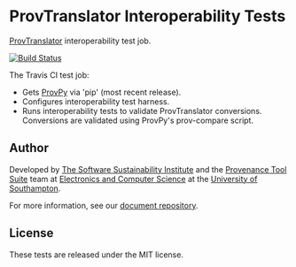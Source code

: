 # ProvTranslator Interoperability Tests

[ProvTranslator](https://provenance.ecs.soton.ac.uk/validator/view/translator.html) interoperability test job.

[![Build Status](https://travis-ci.org/prov-suite/provtranslator-interop-job.svg)](https://travis-ci.org/prov-suite/provtranslator-interop-job)

The Travis CI test job:

* Gets [ProvPy](https://github.com/trungdong/prov) via 'pip' (most recent release).
* Configures interoperability test harness.
* Runs interoperability tests to validate ProvTranslator conversions. Conversions are validated using ProvPy's prov-compare script.

## Author

Developed by [The Software Sustainability Institute](http://www.software.ac.uk>) and the [Provenance Tool Suite](http://provenance.ecs.soton.ac.uk/) team at [Electronics and Computer Science](http://www.ecs.soton.ac.uk) at the [University of Southampton](http://www.soton.ac.uk).

For more information, see our [document repository](https://github.com/prov-suite/ssi-consultancy/).

## License

These tests are released under the MIT license.
